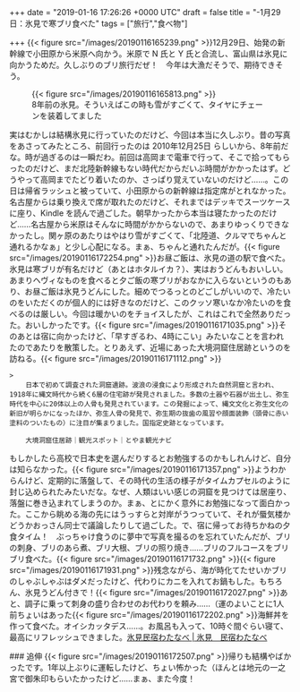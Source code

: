 
+++
date = "2019-01-16 17:26:26 +0000 UTC"
draft = false
title = "-1月29日：氷見で寒ブリ食べた"
tags = ["旅行","食べ物"]

+++
{{< figure src="/images/20190116165239.png"  >}}12月29日、始発の新幹線で小田原から米原へ向かう。米原で N 氏と Y 氏と合流し、富山県は氷見に向かうためだ。久しぶりのブリ旅行だぜ！　今年は大漁だそうで、期待できそう。<figure class="figure-image figure-image-fotolife" title="8年前の氷見。そういえばこの時も雪がすごくて、タイヤにチェーンを装着してました">{{< figure src="/images/20190116165813.png"  >}}<figcaption>8年前の氷見。そういえばこの時も雪がすごくて、タイヤにチェーンを装着してました</figcaption></figure>実はむかしは結構氷見に行っていたのだけど、今回は本当に久しぶり。昔の写真をあさってみたところ、前回行ったのは 2010年12月25日 らしいから、8年前だな。時が過ぎるのは一瞬だわ。前回は高岡まで電車で行って、そこで拾ってもらったのだけど、まだ北陸新幹線もない時代だからだいぶ時間がかかったはず。どうやって高岡までたどり着いたのか、さっぱり覚えていないのだけど……。この日は帰省ラッシュと被っていて、小田原からの新幹線は指定席がとれなかった。名古屋からは乗り換えで席が取れたのだけど、それまではデッキでスーツケースに座り、Kindle を読んで過ごした。朝早かったから本当は寝たかったのだけど……名古屋から米原はそんなに時間がかからないので、あまりゆっくりできなかったし。関ヶ原のあたりはやはり雪がすごくて、「北陸道、クルマでちゃんと通れるかなぁ」と少し心配になる。まぁ、ちゃんと通れたんだが。{{< figure src="/images/20190116172254.png"  >}}お昼ご飯は、氷見の道の駅で食べた。氷見は寒ブリが有名だけど（あとはホタルイカ？）、実はおうどんもおいしい。あまりヘヴィなものを食べると夕ご飯の寒ブリがおなかに入らないというのもあり、お昼ご飯は氷見うどんにした。細めでつるっとのどごしがいいので、冷たいのをいただくのが個人的には好きなのだけど、このクッソ寒いなか冷たいのを食べるのは厳しい。今回は暖かいのをチョイスしたが、これはこれで全然ありだった。おいしかったです。{{< figure src="/images/20190116171035.png"  >}}そのあとは宿に向かったけど、「早すぎるわ、4時にこい」みたいなことを言われたのであたりを散策した。とりあえず、近場にあった大境洞窟住居跡というのを訪ねる。{{< figure src="/images/20190116171112.png"  >}}<br/>


    >
        日本で初めて調査された洞窟遺跡。波浪の浸食により形成された自然洞窟と言われ、1918年に縄文時代から続く6層の住宅跡が発見されました。多数の土器や石器が出土し、弥生時代を中心に20体以上の人骨も発見されています。この発掘によって、縄文文化と弥生文化の新旧が明らかになったほか、弥生人骨の発見で、弥生期の抜歯の風習や顔面装飾（頭骨に赤い塗料のついたもの）に注目が集まりました。国指定史跡となっています。

        大境洞窟住居跡｜観光スポット｜とやま観光ナビ
    
もしかしたら高校で日本史を選んだりするとお勉強するのかもしれんけど、自分は知らなかった。{{< figure src="/images/20190116171357.png"  >}}ようわからんけど、定期的に落盤して、その時代の生活の様子がタイムカプセルのように封じ込められたみたいだな。なぜ、人類はいい感じの洞窟を見つけては居座り、落盤に巻き込まれてしまうのか。まぁ、とにかく意外にお勉強になって面白かった。ここから眺める海の先にはうっすらと対岸がうつっていて、それが蜃気楼かどうかおっさん同士で議論したりして過ごした。で、宿に帰ってお待ちかねの夕食タイム！　ぶっちゃけ食うのに夢中で写真を撮るのを忘れていたんだが、ブリの刺身、ブリのあら煮、ブリ大根、ブリの照り焼き...…ブリのフルコースをブリブリ食べた。{{< figure src="/images/20190116171732.png"  >}}{{< figure src="/images/20190116171931.png"  >}}残念ながら、海が時化てたせいかブリのしゃぶしゃぶはダメだったけど、代わりにカニを入れてお鍋もした。もちろん、氷見うどん付きで！{{< figure src="/images/20190116172027.png"  >}}あと、調子に乗って刺身の盛り合わせのお代わりを頼み……（運のよいことに1人前ちょいはあった{{< figure src="/images/20190116172202.png"  >}}海鮮丼を作って食べた。オイシカッタデス...…。お風呂も入って、10時ぐ間ぐらい寝て、最高にリフレッシュできました。[氷見民宿わたなべ | 氷見　民宿わたなべ](https://himi-watanabe.com/)<br/>


<div class="section">
    ### 追伸
    {{< figure src="/images/20190116172507.png"  >}}帰りも結構やばかったです。1年以上ぶりに運転したけど、ちょい怖かった（ほんとは地元の一之宮で御朱印もらいたかったけど……まぁ、また今度！

</div>

